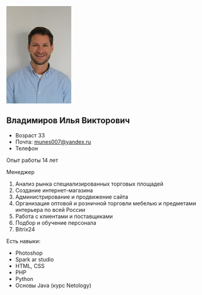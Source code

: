 ![foto resume](https://github.com/Mrvi7/HomeWork-pr/blob/main/img/IMG_3721.JPG)  

## Владимиров Илья Викторович

- Возраст 33
- Почта: munes007@yandex.ru
- Телефон

Опыт работы 14 лет

Менеджер

1. Анализ рынка специализированных торговых площадей 
1. Создание интернет-магазина
1. Администрирование и продвижение сайта 
1. Организация оптовой и розничной торговли мебелью и предметами интерьера по всей России
1. Работа с клиентами и поставщиками
1. Подбор и обучение персонала 
1. Bitrix24

Есть навыки: 

* Photoshop
* Spark ar studio
* HTML, СSS
* PHP
* Python
* Основы Java (курс Netology)


